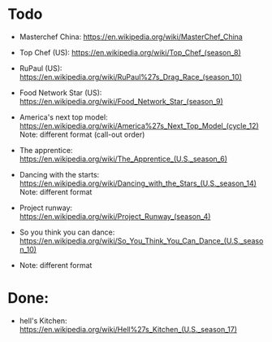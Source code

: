# Todo

- Masterchef China: https://en.wikipedia.org/wiki/MasterChef_China

- Top Chef (US): https://en.wikipedia.org/wiki/Top_Chef_(season_8)

- RuPaul (US): https://en.wikipedia.org/wiki/RuPaul%27s_Drag_Race_(season_10)

- Food Network Star (US): https://en.wikipedia.org/wiki/Food_Network_Star_(season_9)

- America's next top model: https://en.wikipedia.org/wiki/America%27s_Next_Top_Model_(cycle_12)
Note: different format (call-out order)

- The apprentice: https://en.wikipedia.org/wiki/The_Apprentice_(U.S._season_6)

- Dancing with the starts: https://en.wikipedia.org/wiki/Dancing_with_the_Stars_(U.S._season_14)
Note: different format

- Project runway: https://en.wikipedia.org/wiki/Project_Runway_(season_4)

- So you think you can dance: https://en.wikipedia.org/wiki/So_You_Think_You_Can_Dance_(U.S._season_10)
- Note: different format

# Done:
- hell's Kitchen: https://en.wikipedia.org/wiki/Hell%27s_Kitchen_(U.S._season_17)
